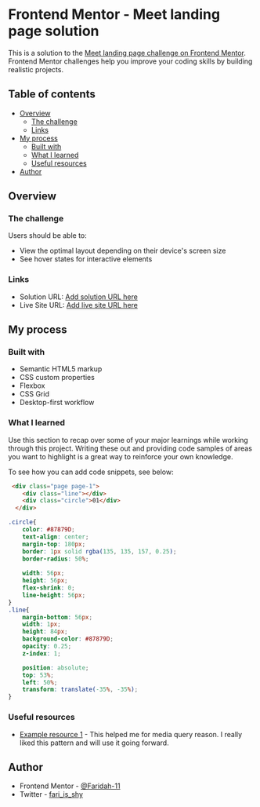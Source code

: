 # Frontend Mentor - Meet landing page solution

This is a solution to the [Meet landing page challenge on Frontend Mentor](https://www.frontendmentor.io/challenges/meet-landing-page-rbTDS6OUR). Frontend Mentor challenges help you improve your coding skills by building realistic projects. 

## Table of contents

- [Overview](#overview)
  - [The challenge](#the-challenge)
  - [Links](#links)
- [My process](#my-process)
  - [Built with](#built-with)
  - [What I learned](#what-i-learned)
  - [Useful resources](#useful-resources)
- [Author](#author)

## Overview

### The challenge

Users should be able to:

- View the optimal layout depending on their device's screen size
- See hover states for interactive elements

### Links

- Solution URL: [Add solution URL here](https://your-solution-url.com)
- Live Site URL: [Add live site URL here](https://your-live-site-url.com)

## My process

### Built with

- Semantic HTML5 markup
- CSS custom properties
- Flexbox
- CSS Grid
- Desktop-first workflow

### What I learned

Use this section to recap over some of your major learnings while working through this project. Writing these out and providing code samples of areas you want to highlight is a great way to reinforce your own knowledge.

To see how you can add code snippets, see below:

```html
 <div class="page page-1"> 
    <div class="line"></div>
    <div class="circle">01</div>
  </div>
```
```css
.circle{
    color: #87879D;
    text-align: center;
    margin-top: 180px;
    border: 1px solid rgba(135, 135, 157, 0.25);
    border-radius: 50%;
 
    width: 56px;
    height: 56px;
    flex-shrink: 0;
    line-height: 56px;
}
.line{
    margin-bottom: 56px;
    width: 1px;
    height: 84px;
    background-color: #87879D;
    opacity: 0.25;
    z-index: 1;

    position: absolute;
    top: 53%;
    left: 50%;
    transform: translate(-35%, -35%); 
}
```

### Useful resources

- [Example resource 1](https://www.geeksforgeeks.org/how-to-target-desktop-tablet-and-mobile-using-media-query/) - This helped me for media query reason. I really liked this pattern and will use it going forward.

## Author

- Frontend Mentor - [@Faridah-11](https://www.frontendmentor.io/profile/faridah-11)
- Twitter - [fari_is_shy](https://www.twitter.com/fari_is_shy)

